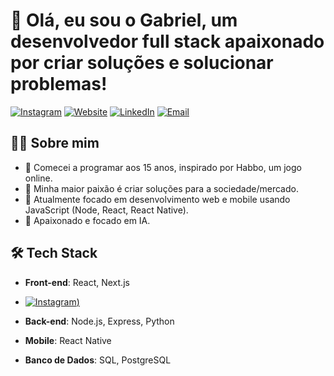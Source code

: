 # 👋 Olá, eu sou o Gabriel, um desenvolvedor full stack apaixonado por criar soluções e solucionar problemas!

[![Instagram](https://img.shields.io/badge/Instagram-%40yossistanislav-pink)](https://www.instagram.com/yossistanislav)
[![Website](https://img.shields.io/badge/Website-guib.com.br-blue)](https://guib.com.br)
[![LinkedIn](https://img.shields.io/badge/LinkedIn-Gabriel%20Alberto-blue)](https://www.linkedin.com/in/gabriel-alberto-328a22307/)
[![Email](https://img.shields.io/badge/Email-gahalberto%40icloud.com-red)](mailto:gahalberto@icloud.com)

## 🧑‍💻 Sobre mim
- 🧒 Comecei a programar aos 15 anos, inspirado por Habbo, um jogo online.
- 💚 Minha maior paixão é criar soluções para a sociedade/mercado.
- 🚀 Atualmente focado em desenvolvimento web e mobile usando JavaScript (Node, React, React Native).
- 🤖 Apaixonado e focado em IA.

## 🛠️ Tech Stack
- **Front-end**: React, Next.js
- [![Instagram]([https://img.shields.io/badge/HTML5-E34F26?style=for-the-badge&logo=html5&logoColor=white
))](https://www.instagram.com/yossistanislav)

- **Back-end**: Node.js, Express, Python
- **Mobile**: React Native
- **Banco de Dados**: SQL, PostgreSQL
